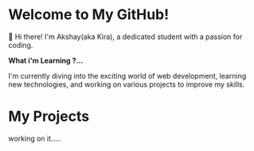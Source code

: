 # Welcome to My GitHub!
👋 Hi there! I'm Akshay(aka Kira), a dedicated student with a passion for coding.

**What i'm Learning ?...**

I'm currently diving into the exciting world of web development, learning new technologies, and working on various projects to improve my skills. 

# My Projects

working on it.....

<!---
KiraXD123/KiraXD123 is a ✨ special ✨ repository because its `README.md` (this file) appears on your GitHub profile.
You can click the Preview link to take a look at your changes.
--->
